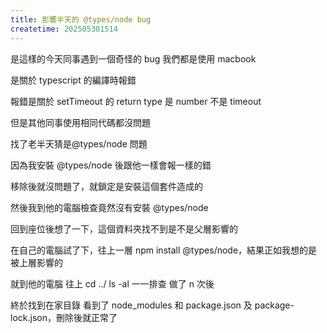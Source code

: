 ```yaml
---
title: 影響半天的 @types/node bug
createtime: 202505301514
---
```


是這樣的今天同事遇到一個奇怪的 bug 我們都是使用 macbook

是關於 typescript 的編譯時報錯

報錯是關於 setTimeout 的 return type 是 number 不是 timeout

但是其他同事使用相同代碼都沒問題

找了老半天猜是@types/node 問題

因為我安裝 @types/node 後跟他一樣會報一樣的錯

移除後就沒問題了，就鎖定是安裝這個套件造成的

然後我到他的電腦檢查竟然沒有安裝 @types/node

回到座位後想了一下，這個資料夾找不到是不是父層影響的

在自己的電腦試了下，往上一層 npm install @types/node，結果正如我想的是被上層影響的

就到他的電腦 往上 cd ../ ls -al 一一排查 做了 n 次後

終於找到在家目錄 看到了 node_modules 和 package.json 及 package-lock.json，刪除後就正常了
